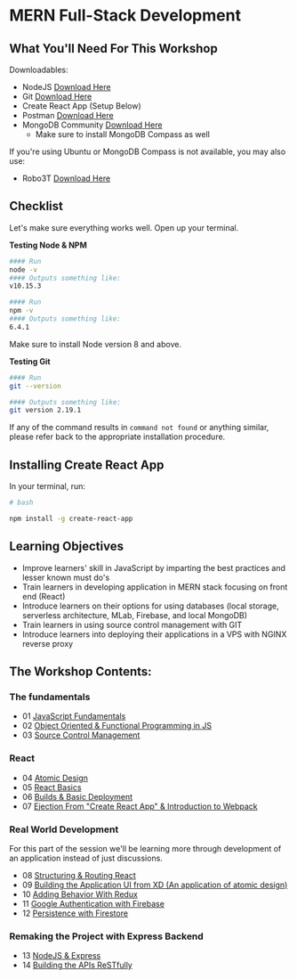 # MERN Full-Stack Development

## What You'll Need For This Workshop

Downloadables:
- NodeJS [Download Here](https://nodejs.org/en/download)
- Git [Download Here](https://git-scm.com/downloads)
- Create React App (Setup Below)
- Postman [Download Here](https://www.getpostman.com/downloads/)
- MongoDB Community [Download Here](https://www.mongodb.com/download-center#community)
    - Make sure to install MongoDB Compass as well

If you're using Ubuntu or MongoDB Compass is not available, you may also use:
- Robo3T [Download Here](https://robomongo.org/)

## Checklist

Let's make sure everything works well. Open up your terminal.

__Testing Node & NPM__
```bash
#### Run
node -v
#### Outputs something like:
v10.15.3

#### Run
npm -v
#### Outputs something like:
6.4.1
```

Make sure to install Node version 8 and above.

__Testing Git__
```bash
#### Run
git --version

#### Outputs something like:
git version 2.19.1
```

If any of the command results in `command not found` or anything similar, please refer back to the appropriate installation procedure.

## Installing Create React App

In your terminal, run:

```bash
# bash

npm install -g create-react-app
```

## Learning Objectives

 - Improve learners' skill in JavaScript by imparting the best practices and lesser known must do's
 - Train learners in developing application in MERN stack focusing on front end (React)
 - Introduce learners on their options for using databases (local storage, serverless architecture, MLab, Firebase, and local MongoDB)
 - Train learners in using source control management with GIT
 - Introduce learners into deploying their applications in a VPS with NGINX reverse proxy

## The Workshop Contents:

### The fundamentals
- 01 [JavaScript Fundamentals](/modules/js-basics/index.md)
- 02 [Object Oriented & Functional Programming in JS](/modules/oop-fp/index.md)
- 03 [Source Control Management](/modules/git.md)

### React
- 04 [Atomic Design]()
- 05 [React Basics](/modules/react-basics/index.md)
- 06 [Builds & Basic Deployment](/modules/react-deployment/react-builds.md)
- 07 [Ejection From "Create React App" & Introduction to Webpack](/modules/react-advanced/eject.md)

### Real World Development

For this part of the session we'll be learning more through development of an application instead of just discussions.

- 08 [Structuring & Routing React](/modules/todo/structure-and-routes.md)
- 09 [Building the Application UI from XD (An application of atomic design)](/modules/todo/setting-up-structure-and-routes.md)
- 10 [Adding Behavior With Redux](/modules/todo/redux.md)
- 11 [Google Authentication with Firebase](/modules/todo/firebase-auth.md)
- 12 [Persistence with Firestore](/modules/todo/firebase-persistence.md)

### Remaking the Project with Express Backend 

- 13 [NodeJS & Express]()
- 14 [Building the APIs ReSTfully]()